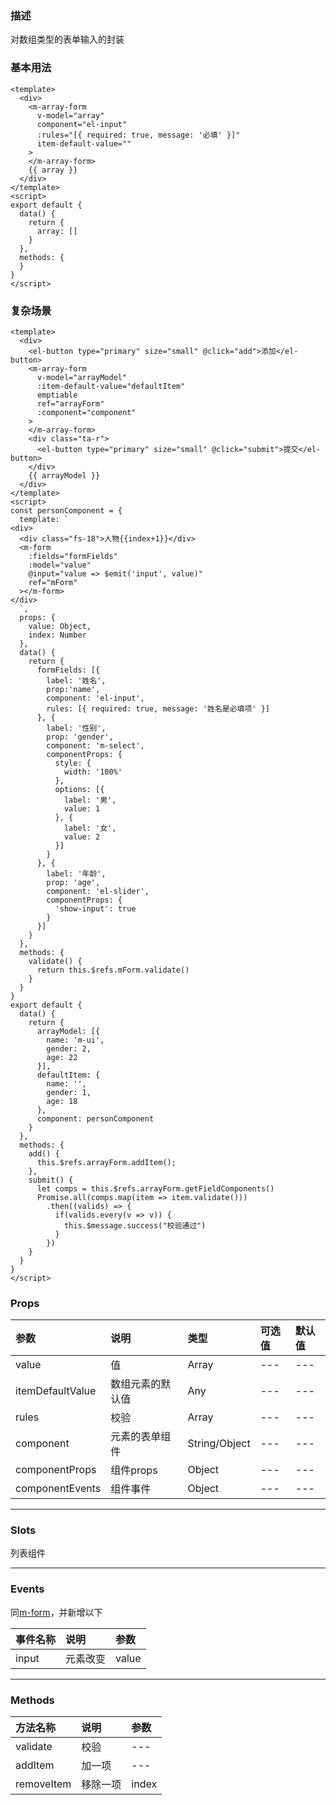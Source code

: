 ### 描述
对数组类型的表单输入的封装

### 基本用法
```vue
<template>
  <div>
    <m-array-form
      v-model="array"
      component="el-input"
      :rules="[{ required: true, message: '必填' }]"
      item-default-value=""
    >
    </m-array-form>
    {{ array }}
  </div>
</template>
<script>
export default {
  data() {
    return {
      array: []
    }
  },
  methods: {
  }
}
</script>
```
### 复杂场景
```vue
<template>
  <div>
    <el-button type="primary" size="small" @click="add">添加</el-button>
    <m-array-form
      v-model="arrayModel"
      :item-default-value="defaultItem"
      emptiable
      ref="arrayForm"
      :component="component"
    >
    </m-array-form>
    <div class="ta-r">
      <el-button type="primary" size="small" @click="submit">提交</el-button>
    </div>
    {{ arrayModel }}
  </div>
</template>
<script>
const personComponent = {
  template: `
<div>
  <div class="fs-18">人物{{index+1}}</div>
  <m-form
    :fields="formFields"
    :model="value"
    @input="value => $emit('input', value)"
    ref="mForm"
  ></m-form>
</div>
  `,
  props: {
    value: Object,
    index: Number
  },
  data() {
    return {
      formFields: [{
        label: '姓名',
        prop:'name',
        component: 'el-input',
        rules: [{ required: true, message: '姓名是必填项' }]
      }, {
        label: '性别',
        prop: 'gender',
        component: 'm-select',
        componentProps: {
          style: {
            width: '100%'
          },
          options: [{
            label: '男',
            value: 1
          }, {
            label: '女',
            value: 2
          }]
        }
      }, {
        label: '年龄',
        prop: 'age',
        component: 'el-slider',
        componentProps: {
          'show-input': true
        }
      }]
    }
  },
  methods: {
    validate() {
      return this.$refs.mForm.validate()
    }
  }
}
export default {
  data() {
    return {
      arrayModel: [{
        name: 'm-ui',
        gender: 2,
        age: 22
      }],
      defaultItem: {
        name: '',
        gender: 1,
        age: 18
      },
      component: personComponent
    }
  },
  methods: {
    add() {
      this.$refs.arrayForm.addItem();
    },
    submit() {
      let comps = this.$refs.arrayForm.getFieldComponents()
      Promise.all(comps.map(item => item.validate()))
        .then((valids) => {
          if(valids.every(v => v)) {
            this.$message.success("校验通过")
          }
        })
    }
  }
}
</script>
```

### Props

| 参数 | 说明 | 类型 | 可选值 | 默认值 |
| :---- | :---- | :---- | :---- | :---- | 
| value | 值 | Array | --- | --- |
| itemDefaultValue | 数组元素的默认值 | Any | --- | --- |
| rules | 校验 | Array | --- | --- |
| component | 元素的表单组件 | String/Object | --- | --- |
| componentProps | 组件props | Object | --- | --- |
| componentEvents | 组件事件 | Object | --- | --- |


---

### Slots
列表组件

---

### Events
同[m-form](#/Components/m-form)，并新增以下

| 事件名称 | 说明 | 参数 |
| :---- | :---- | :---- |
| input | 元素改变 | value|


---

### Methods

| 方法名称 | 说明 | 参数 |
| :---- | :---- | :---- |
| validate | 校验 | --- |
| addItem | 加一项 | --- |
| removeItem | 移除一项 | index |

